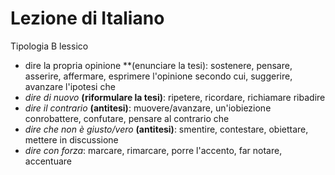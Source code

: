 # Lezione di Italiano

Tipologia B
lessico

* dire la propria opinione **(enunciare la tesi): sostenere, pensare, asserire, affermare, esprimere l'opinione secondo cui, suggerire, avanzare l'ipotesi che
* _dire di nuovo_ **(riformulare la tesi)**: ripetere, ricordare, richiamare ribadire
* _dire il contrario_ **(antitesi)**: muovere/avanzare, un'iobiezione conrobattere, confutare, pensare al contrario che
* _dire che non è giusto/vero_ **(antitesi)**: smentire, contestare, obiettare, mettere in discussione
* _dire con forza_: marcare, rimarcare, porre l'accento, far notare, accentuare
<!--stackedit_data:
eyJoaXN0b3J5IjpbLTE0NzYxNjQ2MzddfQ==
-->